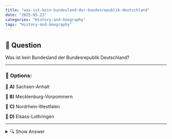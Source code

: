 ```yaml
---
title: "was-ist-kein-bundesland-der-bundesrepublik-deutschland"
date: "2025-05-23"
categories: "History-and-Geography"
tags: "History-and-Geography"
---
```


## 📌 **Question**

Was ist kein Bundesland der Bundesrepublik Deutschland?



---

### 📝 **Options:**

🔘 **A)** Sachsen-Anhalt

🔘 **B)** Mecklenburg-Vorpommern

🔘 **C)** Nordrhein-Westfalen

🔘 **D)** Elsass-Lothringen

---

<details>
  <summary>🔍 Show Answer</summary>

  <p>
💡  <b>Correct Answer:</b>  d
  </p>
  <p>
    📖<b>Explanation:</b>
    Die Bundesrepublik Deutschland besteht aus 16 Bundesländern, die jeweils eigene kulturelle und administrative Identitäten haben. Während Sachsen-Anhalt, Mecklenburg-Vorpommern und Nordrhein-Westfalen deutsche Bundesländer sind, gehört Elsass-Lothringen zu Frankreich. Diese Frage zielt darauf ab, das Wissen über die deutsche Geografie und politische Einteilung zu prüfen. Elsass-Lothringen hat historische Verbindungen zu Deutschland, war aber seit dem Ende des Ersten Weltkriegs hauptsächlich Teil Frankreichs. Deutschland ist föderal organisiert, weshalb die korrekte Identifizierung seiner Bundesländer wichtig für geografisches und politisches Verständnis ist.
  </p>
</details>
